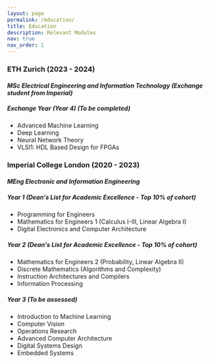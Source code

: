 ```yaml
---
layout: page
permalink: /education/
title: Education
description: Relevant Modules
nav: true
nav_order: 1
---
```


### ETH Zurich (2023 - 2024)

#### *MSc Electrical Engineering and Information Technology (Exchange student from Imperial)*  

##### Exchange Year (Year 4) (To be completed)
- Advanced Machine Learning
- Deep Learning
- Neural Network Theory
- VLSI1: HDL Based Design for FPGAs  
  

### Imperial College London (2020 - 2023)

#### *MEng Electronic and Information Engineering*  

##### Year 1 (Dean's List for Academic Excellence - Top 10% of cohort)
- Programming for Engineers
- Mathematics for Engineers 1 (Calculus I-III, Linear Algebra I)
- Digital Electronics and Computer Architecture

##### Year 2 (Dean's List for Academic Excellence - Top 10% of cohort)
- Mathematics for Engineers 2 (Probability, Linear Algebra II)
- Discrete Mathematics (Algorithms and Complexity)
- Instruction Architectures and Compilers
- Information Processing

##### Year 3 (To be assessed)
- Introduction to Machine Learning
- Computer Vision
- Operations Research
- Advanced Computer Architecture
- Digital Systems Design
- Embedded Systems
